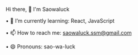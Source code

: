 


<!-- ✨ _special_ ✨ -->


Hi there, 👋 I'm Saowaluck
<!-- ∙ 🔭 I’m currently working on ... -->
• 🌱 I’m currently learning: React, JavaScript
<!-- ∙ 👯 I’m looking to collaborate on ... -->
<!-- ∙ 🤔 I’m looking for help with ... -->
<!-- ∙ 💬 Ask me about ... -->
• 📫 How to reach me: saowaluck.ssm@gmail.com

• 😄 Pronouns: sao-wa-luck
<!-- ∙ ⚡ Fun fact: ... -->




